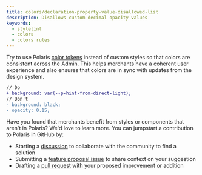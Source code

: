 ```yaml
---
title: colors/declaration-property-value-disallowed-list
description: Disallows custom decimal opacity values
keywords:
  - stylelint
  - colors
  - colors rules
---
```


Try to use Polaris [color tokens](https://polaris.shopify.com/tokens/colors) instead of custom styles so that colors are consistent across the Admin. This helps merchants have a coherent user experience and also ensures that colors are in sync with updates from the design system.

```diff
// Do
+ background: var(--p-hint-from-direct-light);
// Don't
- background: black;
- opacity: 0.15;
```

Have you found that merchants benefit from styles or components that aren't in Polaris? We'd love to learn more. You can jumpstart a contribution to Polaris in GitHub by:

- Starting a [discussion](https://github.com/Shopify/polaris/discussions/6750) to collaborate with the community to find a solution
- Submitting a [feature proposal issue](https://github.com/Shopify/polaris/issues/new?assignees=&labels=Feature+request&template=FEATURE_REQUEST.md) to share context on your suggestion
- Drafting a [pull request](https://github.com/Shopify/polaris/pulls) with your proposed improvement or addition
